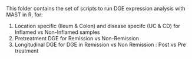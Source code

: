 This folder contains the set of scripts to run DGE expression analysis with MAST in R, for: 
 1) Location specific (Ileum & Colon) and disease specifc (UC & CD) for Inflamed vs Non-Inflamed samples 
 2) Pretreatment DGE for Remission vs Non-Remission
 3) Longitudinal DGE for DGE in Remission vs Non Remission : Post vs Pre treatment


